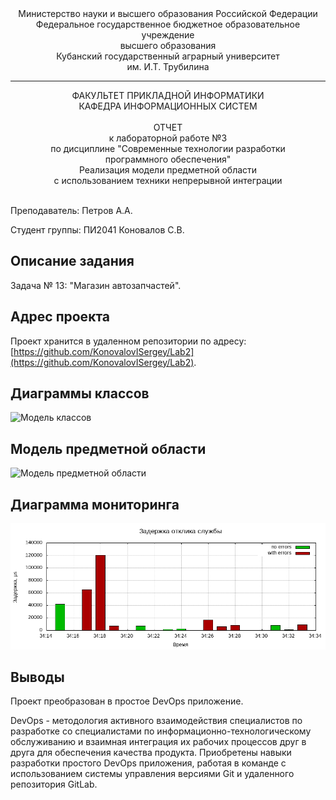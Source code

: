 <div align="center">
Министерство науки и высшего образования Российской Федерации <br />
Федеральное государственное бюджетное образовательное учреждение <br />
высшего образования <br />
Кубанский государственный аграрный университет <br />
им. И.Т. Трубилина
</div>
<hr />
<div align="center">
ФАКУЛЬТЕТ ПРИКЛАДНОЙ ИНФОРМАТИКИ <br />
КАФЕДРА ИНФОРМАЦИОННЫХ СИСТЕМ
</div>
<br />
<div align="center">
ОТЧЕТ <br />
к лабораторной работе №3 <br />
по дисциплине "Современные технологии разработки <br />
программного обеспечения" <br />
Реализация модели предметной области <br />
с использованием техники непрерывной интеграции
</div>
<br />

Преподаватель: Петров А.А.

Студент группы: ПИ2041 Коновалов С.В.

## Описание задания

Задача № 13: "Магазин автозапчастей".

## Адрес проекта

Проект хранится в удаленном репозитории по адресу: [https://github.com/KonovalovISergey/Lab2](https://github.com/KonovalovISergey/Lab2).

## Диаграммы классов

![Модель классов](doc/CLASS.jpg)

## Модель предметной области

![Модель предметной области](doc/Save.jpg)

## Диаграмма мониторинга

![Диаграмма мониторинга](tmp/plot.png)

## Выводы

Проект преобразован в простое DevOps приложение.

DevOps - методология активного взаимодействия специалистов по разработке со специалистами по информационно-технологическому обслуживанию и взаимная интеграция их рабочих процессов друг в друга для обеспечения качества продукта.
Приобретены навыки разработки простого DevOps приложения, работая в команде с использованием системы управления версиями Git и удаленного репозитория GitLab.